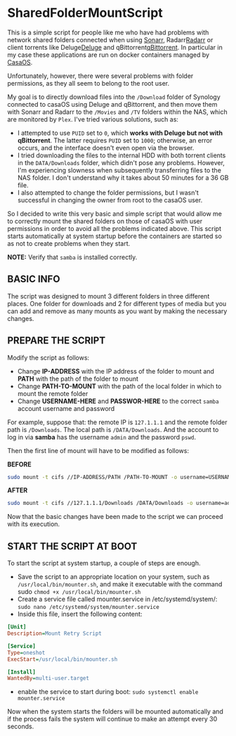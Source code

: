 # SharedFolderMountScript

This is a simple script for people like me who have had problems with network shared folders connected when using [Sonarr](https://sonarr.tv), Radarr[Radarr](https://radarr.video) or client torrents like Deluge[Deluge](https://deluge-torrent.org) and qBittorrent[qBittorrent](https://www.qbittorrent.org).
In particular in my case these applications are run on docker containers managed by [CasaOS](https://www.casaos.io).

Unfortunately, however, there were several problems with folder permissions, as they all seem to belong to the root user.

My goal is to directly download files into the `/Download` folder of Synology connected to casaOS using Deluge and qBittorrent, and then move them with Sonarr and Radarr to the `/Movies` and `/TV` folders within the NAS, which are monitored by `Plex`. I've tried various solutions, such as:

- I attempted to use `PUID` set to `0`, which **works with Deluge but not with qBittorrent**. The latter requires `PUID` set to `1000`; otherwise, an error occurs, and the interface doesn't even open via the browser.
- I tried downloading the files to the internal HDD with both torrent clients in the `DATA/Downloads` folder, which didn't pose any problems. However, I'm experiencing slowness when subsequently transferring files to the NAS folder. I don't understand why it takes about 50 minutes for a 36 GB file.
- I also attempted to change the folder permissions, but I wasn't successful in changing the owner from root to the casaOS user.

So I decided to write this very basic and simple script that would allow me to correctly mount the shared folders on those of casaOS with user permissions in order to avoid all the problems indicated above.
This script starts automatically at system startup before the containers are started so as not to create problems when they start.

**NOTE:** Verify that `samba` is installed correctly.

## BASIC INFO
The script was designed to mount 3 different folders in three different places. One folder for downloads and 2 for different types of media but you can add and remove as many mounts as you want by making the necessary changes.

## PREPARE THE SCRIPT
Modify the script as follows:
- Change **IP-ADDRESS** with the IP address of the folder to mount and **PATH** with the path of the folder to mount
- Change **PATH-TO-MOUNT** with the path of the local folder in which to mount the remote folder
- Change **USERNAME-HERE** and **PASSWOR-HERE** to the correct `samba` account username and password

For example, suppose that:
the remote IP is `127.1.1.1` and the remote folder path is `/Downloads`. The local path is `/DATA/Downloads`. And the account to log in via **samba** has the username `admin` and the password `pswd`.
  
Then the first line of mount will have to be modified as follows:

**BEFORE**
```sh
sudo mount -t cifs //IP-ADDRESS/PATH /PATH-TO-MOUNT -o username=USERNAME-HERE,password=PASSWOR-HERE,vers=3.0,rw,uid=1000,gid=1000,forceuid,forcegid,file_mode=0777,dir_mode=0777,nounix
```

**AFTER**
```sh
sudo mount -t cifs //127.1.1.1/Downloads /DATA/Downloads -o username=admin,password=pswd,vers=3.0,rw,uid=1000,gid=1000,forceuid,forcegid,file_mode=0777,dir_mode=0777,nounix
```

Now that the basic changes have been made to the script we can proceed with its execution.

## START THE SCRIPT AT BOOT
To start the script at system startup, a couple of steps are enough.

- Save the script to an appropriate location on your system, such as `/usr/local/bin/mounter.sh`, and make it executable with the command sudo `chmod +x /usr/local/bin/mounter.sh`
- Create a service file called mounter.service in /etc/systemd/system/: `sudo nano /etc/systemd/system/mounter.service`
- Inside this file, insert the following content:

```ini
[Unit]
Description=Mount Retry Script

[Service]
Type=oneshot
ExecStart=/usr/local/bin/mounter.sh

[Install]
WantedBy=multi-user.target
```

- enable the service to start during boot: `sudo systemctl enable mounter.service`

Now when the system starts the folders will be mounted automatically and if the process fails the system will continue to make an attempt every 30 seconds.








